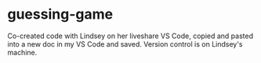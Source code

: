 # guessing-game

Co-created code with Lindsey on her liveshare VS Code, copied and pasted into a new doc in my VS Code and saved. Version control is on Lindsey's machine.
